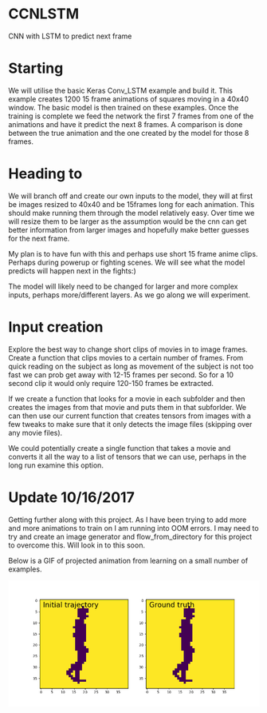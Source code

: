 # CCNLSTM
CNN with LSTM to predict next frame

# Starting 
We will utilise the basic Keras Conv_LSTM example and build it. This example creates 1200 15 frame animations of squares moving in a 40x40 window. The basic model is then trained on these examples. Once the training is complete we feed the network the first 7 frames from one of the animations and have it predict the next 8 frames. A comparison is done between the true animation and the one created by the model for those 8 frames.

# Heading to
We will branch off and create our own inputs to the model, they will at first be images resized to 40x40 and be 15frames long for each animation. This should make running them through the model relatively easy. Over time we will resize them to be larger as the assumption would be the cnn can get better information from larger images and hopefully make better guesses for the next frame. 

My plan is to have fun with this and perhaps use short 15 frame anime clips. Perhaps during powerup or fighting scenes. We will see what the model predicts will happen next in the fights:)

The model will likely need to be changed for larger and more complex inputs, perhaps more/different layers. As we go along we will experiment.

# Input creation
Explore the best way to change short clips of movies in to image frames. Create a function that clips movies to a certain number of frames. From quick reading on the subject as long as movement of the subject is not too fast we can prob get away with 12-15 frames per second. So for a 10 second clip it would only require 120-150 frames be extracted.

If we create a function that looks for a movie in each subfolder and then creates the images from that movie and puts them in that subforlder. We can then use our current function that creates tensors from images with a few tweaks to make sure that it only detects the image files (skipping over any movie files).

We could potentially create a single function that takes a movie and converts it all the way to a list of tensors that we can use, perhaps in the long run examine this option.

# Update 10/16/2017
Getting further along with this project. As I have been trying to add more and more animations to train on I am running into OOM errors. I may need to try and create an image generator and flow_from_directory for this project to overcome this. Will look in to this soon.

Below is a GIF of projected animation from learning on a small number of examples. 

![demo](walking.gif)

